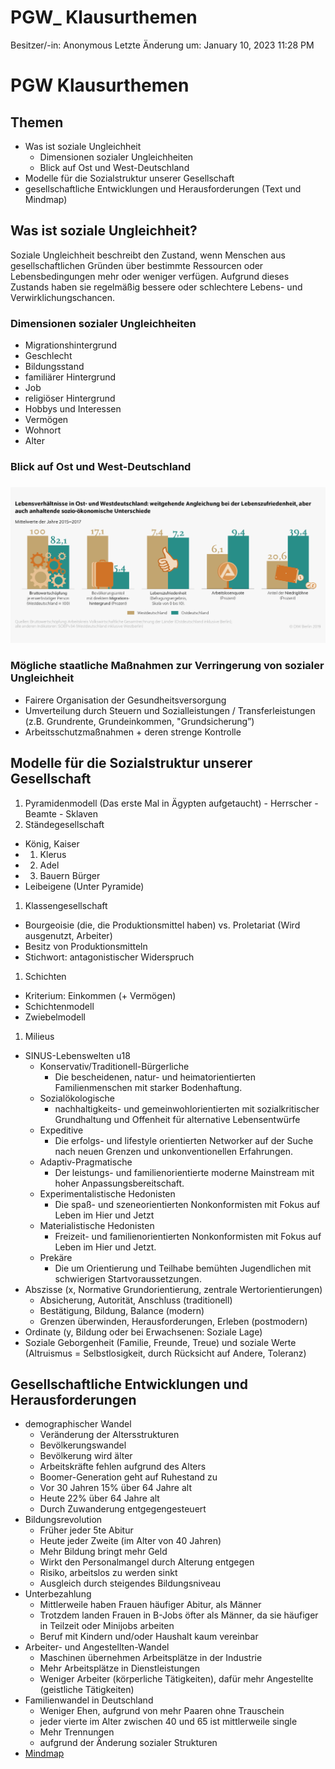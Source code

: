 # PGW_ Klausurthemen

Besitzer/-in: Anonymous
Letzte Änderung um: January 10, 2023 11:28 PM

# PGW Klausurthemen

## Themen

- Was ist soziale Ungleichheit
    - Dimensionen sozialer Ungleichheiten
    - Blick auf Ost und West-Deutschland
- Modelle für die Sozialstruktur unserer Gesellschaft
- gesellschaftliche Entwicklungen und Herausforderungen (Text und Mindmap)

## Was ist soziale Ungleichheit?

Soziale Ungleichheit beschreibt den Zustand, wenn Menschen aus gesellschaftlichen Gründen über bestimmte Ressourcen oder Lebensbedingungen mehr oder weniger verfügen. Aufgrund dieses Zustands haben sie regelmäßig bessere oder schlechtere Lebens- und Verwirklichungschancen.

### Dimensionen sozialer Ungleichheiten

- Migrationshintergrund
- Geschlecht
- Bildungsstand
- familiärer Hintergrund
- Job
- religiöser Hintergrund
- Hobbys und Interessen
- Vermögen
- Wohnort
- Alter

### Blick auf Ost und West-Deutschland

### 

![PGW_%20Klausurthemen/image1.png](PGW_%20Klausurthemen/image1.png)

### Mögliche staatliche Maßnahmen zur Verringerung von sozialer Ungleichheit

- Fairere Organisation der Gesundheitsversorgung
- Umverteilung durch Steuern und Sozialleistungen / Transferleistungen (z.B. Grundrente, Grundeinkommen, "Grundsicherung”)
- Arbeitsschutzmaßnahmen + deren strenge Kontrolle

## Modelle für die Sozialstruktur unserer Gesellschaft

1. Pyramidenmodell (Das erste Mal in Ägypten aufgetaucht) - Herrscher - Beamte - Sklaven
2. Ständegesellschaft
- König, Kaiser
- 1. Klerus
- 2. Adel
- 3. Bauern Bürger
- Leibeigene (Unter Pyramide)
1. Klassengesellschaft
- Bourgeoisie (die, die Produktionsmittel haben) vs. Proletariat (Wird ausgenutzt, Arbeiter)
- Besitz von Produktionsmitteln
- Stichwort: antagonistischer Widerspruch
1. Schichten
- Kriterium: Einkommen (+ Vermögen)
- Schichtenmodell
- Zwiebelmodell
1. Milieus
- SINUS-Lebenswelten u18
    - Konservativ/Traditionell-Bürgerliche
        - Die bescheidenen, natur- und heimatorientierten Familienmenschen mit starker Bodenhaftung.
    - Sozialökologische
        - nachhaltigkeits- und gemeinwohlorientierten mit sozialkritischer Grundhaltung und Offenheit für alternative Lebensentwürfe
    - Expeditive
        - Die erfolgs- und lifestyle orientierten Networker auf der Suche nach neuen Grenzen und unkonventionellen Erfahrungen.
    - Adaptiv-Pragmatische
        - Der leistungs- und familienorientierte moderne Mainstream mit hoher Anpassungsbereitschaft.
    - Experimentalistische Hedonisten
        - Die spaß- und szeneorientierten Nonkonformisten mit Fokus auf Leben im Hier und Jetzt
    - Materialistische Hedonisten
        - Freizeit- und familienorientierten Nonkonformisten mit Fokus auf Leben im Hier und Jetzt.
    - Prekäre
        - Die um Orientierung und Teilhabe bemühten Jugendlichen mit schwierigen Startvoraussetzungen.
- Abszisse (x, Normative Grundorientierung, zentrale Wertorientierungen)
    - Absicherung, Autorität, Anschluss (traditionell)
    - Bestätigung, Bildung, Balance (modern)
    - Grenzen überwinden, Herausforderungen, Erleben (postmodern)
- Ordinate (y, Bildung oder bei Erwachsenen: Soziale Lage)
- Soziale Geborgenheit (Familie, Freunde, Treue) und soziale Werte (Altruismus = Selbstlosigkeit, durch Rücksicht auf Andere, Toleranz)

## Gesellschaftliche Entwicklungen und Herausforderungen

- demographischer Wandel
    - Veränderung der Altersstrukturen
    - Bevölkerungswandel
    - Bevölkerung wird älter
    - Arbeitskräfte fehlen aufgrund des Alters
    - Boomer-Generation geht auf Ruhestand zu
    - Vor 30 Jahren 15% über 64 Jahre alt
    - Heute 22% über 64 Jahre alt
    - Durch Zuwanderung entgegengesteuert
- Bildungsrevolution
    - Früher jeder 5te Abitur
    - Heute jeder Zweite (im Alter von 40 Jahren)
    - Mehr Bildung bringt mehr Geld
    - Wirkt den Personalmangel durch Alterung entgegen
    - Risiko, arbeitslos zu werden sinkt
    - Ausgleich durch steigendes Bildungsniveau
- Unterbezahlung
    - Mittlerweile haben Frauen häufiger Abitur, als Männer
    - Trotzdem landen Frauen in B-Jobs öfter als Männer, da sie häufiger in Teilzeit oder Minijobs arbeiten
    - Beruf mit Kindern und/oder Haushalt kaum vereinbar
- Arbeiter- und Angestellten-Wandel
    - Maschinen übernehmen Arbeitsplätze in der Industrie
    - Mehr Arbeitsplätze in Dienstleistungen
    - Weniger Arbeiter (körperliche Tätigkeiten), dafür mehr Angestellte (geistliche Tätigkeiten)
- Familienwandel in Deutschland
    - Weniger Ehen, aufgrund von mehr Paaren ohne Trauschein
    - jeder vierte im Alter zwischen 40 und 65 ist mittlerweile single
    - Mehr Trennungen
    - aufgrund der Änderung sozialer Strukturen
- [Mindmap](https://photos.app.goo.gl/De4YiU85oLVSE6R1A)